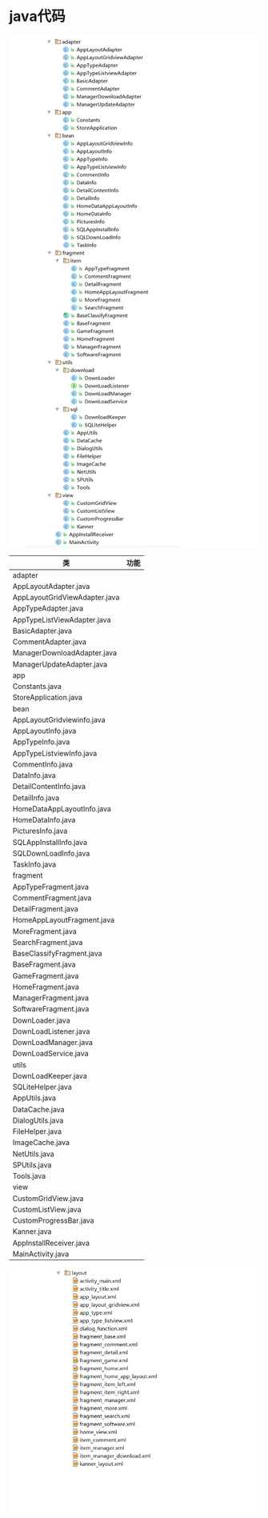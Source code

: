 # java代码
![](https://github.com/openthos/appstore-ota-analysis/blob/master/pic/java.png)

|类|功能|
|---|---|
|adapter|
|AppLayoutAdapter.java||
|AppLayoutGridViewAdapter.java||
|AppTypeAdapter.java||
|AppTypeListViewAdapter.java||
|BasicAdapter.java||
|CommentAdapter.java||
|ManagerDownloadAdapter.java||
|ManagerUpdateAdapter.java||
|app|
|Constants.java||
|StoreApplication.java||
|bean|
|AppLayoutGridviewinfo.java||
|AppLayoutInfo.java||
|AppTypeInfo.java||
|AppTypeListviewInfo.java||
|CommentInfo.java||
|DataInfo.java||
|DetailContentInfo.java||
|DetailInfo.java||
|HomeDataAppLayoutInfo.java||
|HomeDataInfo.java||
|PicturesInfo.java||
|SQLAppInstallInfo.java||
|SQLDownLoadInfo.java||
|TaskInfo.java||
|fragment|
|AppTypeFragment.java||
|CommentFragment.java||
|DetailFragment.java||
|HomeAppLayoutFragment.java||
|MoreFragment.java||
|SearchFragment.java||
|BaseClassifyFragment.java||
|BaseFragment.java||
|GameFragment.java||
|HomeFragment.java||
|ManagerFragment.java||
|SoftwareFragment.java||
|DownLoader.java||
|DownLoadListener.java||
|DownLoadManager.java||
|DownLoadService.java||
|utils|
|DownLoadKeeper.java||
|SQLiteHelper.java||
|AppUtils.java||
|DataCache.java||
|DialogUtils.java||
|FileHelper.java||
|ImageCache.java||
|NetUtils.java||
|SPUtils.java||
|Tools.java||
|view|
|CustomGridView.java||
|CustomListView.java||
|CustomProgressBar.java||
|Kanner.java||
|AppInstallReceiver.java||
|MainActivity.java||

![](https://github.com/openthos/appstore-ota-analysis/blob/master/pic/res.png)
